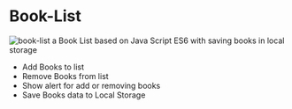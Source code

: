 # Book-List
![book-list](https://user-images.githubusercontent.com/6311011/198192957-c17ddbd0-4be9-47c0-bdb7-81f53c43b68e.jpg)
a Book List based on Java Script ES6 with saving books in local storage

- Add Books to list
- Remove Books from list
- Show alert for add or removing books
- Save Books data to Local Storage
